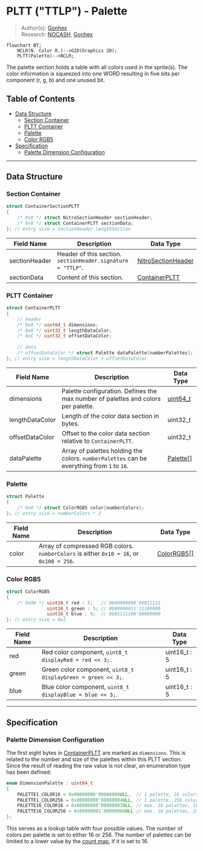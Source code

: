 # PLTT ("TTLP") - Palette
> Author(s): [Gonhex](https://github.com/Gonhex) <br />
> Research: [NOCASH](https://problemkaputt.de), [Gonhex](https://github.com/Gonhex)

```mermaid
flowchart BT;
    NCLR(N. Color R.)-->G2D(Graphics 2D);
    PLTT(Palette)-->NCLR;
```
The palette section holds a table with all colors used in the sprite(s). The color information is squeezed into one WORD resulting in five bits per component (r, g, b) and one unused bit.

## Table of Contents
* [Data Structure](#data-structure)
  * [Section Container](#section-container)
  * [PLTT Container](#pltt-container)
  * [Palette](#palette)
  * [Color RGB5](#color-rgb5)
* [Specification](#specification)
  * [Palette Dimension Configuration](#palette-dimension-configuration)

---
## Data Structure

### Section Container
```c
struct ContainerSectionPLTT
{
    /* 0x0 */ struct NitroSectionHeader sectionHeader;
    /* 0x8 */ struct ContainerPLTT sectionData;
}; // entry size = sectionHeader.lengthSection
```
| Field Name     | Description                                                                             | Data Type    |
|----------------|-----------------------------------------------------------------------------------------|--------------|
| sectionHeader  | Header of this section. `sectionHeader.signature = "TTLP"`.   | [NitroSectionHeader](../nitro_overview.md#nitro-section-header) |
| sectionData    | Content of this section.                                                                | [ContainerPLTT](#pltt-container) |


### PLTT Container
```c
struct ContainerPLTT
{
    // header
    /* 0x0 */ uint64_t dimensions;
    /* 0x8 */ uint32_t lengthDataColor;
    /* 0xC */ uint32_t offsetDataColor;
    
    // data
    /* offsetDataColor */ struct Palette dataPalette[numberPalettes];
}; // entry size = lengthDataColor + offsetDataColor
```
| Field Name      | Description                                                                             | Data Type |
|-----------------|-----------------------------------------------------------------------------------------|-----------|
| dimensions      | Palette configuration. Defines the max number of palettes and colors per palette.       | [uint64_t](#palette-dimension-configuration) |
| lengthDataColor | Length of the color data section in bytes.                                              | uint32_t  |
| offsetDataColor | Offset to the color data section relative to `ContainerPLTT`.                           | uint32_t  |
| dataPalette     | Array of palettes holding the colors. `numberPalettes` can be everything from `1` to `16`. | [Palette[]](#palette) |

### Palette
```c
struct Palette
{
    /* 0x0 */ struct ColorRGB5 color[numberColors];
}; // entry size = numberColors * 2
```
| Field Name     | Description                                                                             | Data Type    |
|----------------|-----------------------------------------------------------------------------------------|--------------|
| color          | Array of compressed RGB colors. `numberColors` is either `0x10 = 16`, or `0x100 = 256`. | [ColorRGB5[]](#color-rgb5) |

### Color RGB5
```c
struct ColorRGB5
{
    /* 0x00 */ uint16_t red : 5;   // 0b00000000'00011111
               uint16_t green : 5; // 0b00000011'11100000
               uint16_t blue : 5;  // 0b01111100'00000000
}; // entry size = 0x2
```
| Field Name     | Description                                                                             | Data Type    |
|----------------|-----------------------------------------------------------------------------------------|--------------|
| red            | Red color component, `uint8_t displayRed = red << 3;`.                                  | uint16_t : 5 |
| green          | Green color component, `uint8_t displayGreen = green << 3;`.                            | uint16_t : 5 |
| blue           | Blue color component, `uint8_t displayBlue = blue << 3;`.                               | uint16_t : 5 |

---
## Specification

### Palette Dimension Configuration

The first eight bytes in [ContainerPLTT](#pltt-container) are marked as `dimensions`. This is related to the number and size of the palettes within this PLTT section. Since the result of reading the raw value is not clear, an enumeration type has been defined:
```c
enum DimensionPalette : uint64_t
{
    PALETTE1_COLOR16 = 0x00000000'000A0004ULL,  // 1 palette, 16 colors
    PALETTE1_COLOR256 = 0x00000000'00000004ULL, // 1 palette, 256 colors
    PALETTE16_COLOR16 = 0x00000000'00000003ULL, // max. 16 palettes, 16 colors
    PALETTE16_COLOR256 = 0x00000001'00000004ULL // max. 16 palettes, 256 colors
};
```
This serves as a lookup table with four possible values. The number of colors per palette is set to either 16 or 256. The number of palettes can be limited to a lower value by the [count map](section_pcmp.md), if it is set to 16.
